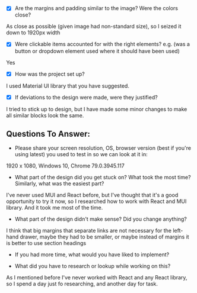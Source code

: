 ## 
- [x]  Are the margins and padding similar to the image? Were the colors close? 

As close as possible (given image had non-standard size), so I seized it down to 1920px width

- [x] Were clickable items accounted for with the right elements? e.g. (was a button or dropdown element used where it should have been used)

Yes

- [x]  How was the project set up? 

I used Material UI library that you have suggested. 

- [x]  If deviations to the design were made, were they justified? 

I tried to stick up to design, but I have made some minor changes to make all similar blocks look the same.

## Questions To Answer: 
- Please share your screen resolution, OS, browser version (best if you're using latest) you used to test in so we can look at it in: 

1920 x 1080, Windows 10, Chrome 79.0.3945.117

- What part of the design did you get stuck on? What took the most time? Similarly, what was the easiest part? 

I've never used MUI and React before, but I've thought that it's a good opportunity to try it now, so I researched how to work with React and MUI library. And it took me most of the time. 

- What part of the design didn't make sense? Did you change anything?

I think that big margins that separate links are not necessary for the left-hand drawer, maybe they had to be smaller, or maybe instead of margins it is better to use section headings

- If you had more time, what would you have liked to implement? 

- What did you have to research or lookup while working on this? 

As I mentioned before I've never worked with React and any React library, so I spend a day just fo researching, and another day for task.
